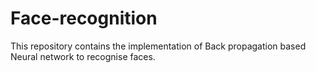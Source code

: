 # Face-recognition
This repository contains the implementation of Back propagation based Neural network to recognise faces.
